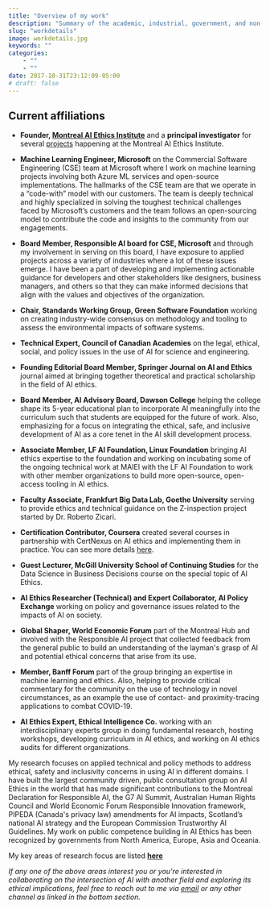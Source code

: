 ```yaml
---
title: "Overview of my work"
description: "Summary of the academic, industrial, government, and non-profit positions and impact statement of my work"
slug: "workdetails"
image: workdetails.jpg
keywords: ""
categories: 
    - ""
    - ""
date: 2017-10-31T23:12:09-05:00
# draft: false
---
```


## Current affiliations

* **Founder, [Montreal AI Ethics Institute](https://montrealethics.ai)** and a **principal investigator** for several [projects](https://montrealethics.ai/about/) happening at the Montreal AI Ethics Institute.

* **Machine Learning Engineer, Microsoft** on the Commercial Software Engineering (CSE) team at Microsoft where I work on machine learning projects involving both Azure ML services and open-source implementations. The hallmarks of the CSE team are that we operate in a “code-with” model with our customers. The team is deeply technical and highly specialized in solving the toughest technical challenges faced by Microsoft’s customers and the team follows an open-sourcing model to contribute the code and insights to the community from our engagements. 

* **Board Member, Responsible AI board for CSE, Microsoft** and through my involvement in serving on this board, I have exposure to applied projects across a variety of industries where a lot of these issues emerge. I have been a part of developing and implementing actionable guidance for developers and other stakeholders like designers, business managers, and others so that they can make informed decisions that align with the values and objectives of the organization.

* **Chair, Standards Working Group, Green Software Foundation** working on creating industry-wide consensus on methodology and tooling to assess the environmental impacts of software systems. 

* **Technical Expert, Council of Canadian Academies** on the legal, ethical, social, and policy issues in the use of AI for science and engineering.

* **Founding Editorial Board Member, Springer Journal on AI and Ethics** journal aimed at bringing together theoretical and practical scholarship in the field of AI ethics. 

* **Board Member, AI Advisory Board, Dawson College** helping the college shape its 5-year educational plan to incorporate AI meaningfully into the curriculum such that students are equipped for the future of work. Also, emphasizing for a focus on integrating the ethical, safe, and inclusive development of AI as a core tenet in the AI skill development process.

* **Associate Member, LF AI Foundation, Linux Foundation** bringing AI ethics expertise to the foundation and working on incubating some of the ongoing technical work at MAIEI with the LF AI Foundation to work with other member organizations to build more open-source, open-access tooling in AI ethics.

* **Faculty Associate, Frankfurt Big Data Lab, Goethe University** serving to provide ethics and technical guidance on the Z-inspection project started by Dr. Roberto Zicari.

* **Certification Contributor, Coursera** created several courses in partnership with CertNexus on AI ethics and implementing them in practice. You can see more details [here](https://www.coursera.org/instructor/~69850206).

* **Guest Lecturer, McGill University School of Continuing Studies** for the Data Science in Business Decisions course on the special topic of AI Ethics.

* **AI Ethics Researcher (Technical) and Expert Collaborator, AI Policy Exchange** working on policy and governance issues related to the impacts of AI on society.

* **Global Shaper, World Economic Forum** part of the Montreal Hub and involved with the Responsible AI project that collected feedback from the general public to build an understanding of the layman's grasp of AI and potential ethical concerns that arise from its use.

* **Member, Banff Forum** part of the group bringing an expertise in machine learning and ethics. Also, helping to provide critical commentary for the community on the use of technology in novel circumstances, as an example the use of contact- and proximity-tracing applications to combat COVID-19.

* **AI Ethics Expert, Ethical Intelligence Co.** working with an interdisciplinary experts group in doing fundamental research, hosting workshops, developing curriculum in AI ethics, and working on AI ethics audits for different organizations.
 

My research focuses on applied technical and policy methods to address ethical, safety and inclusivity concerns in using AI in different domains. I have built the largest community driven, public consultation group on AI Ethics in the world that has made significant contributions to the Montreal Declaration for Responsible AI, the G7 AI Summit, Australian Human Rights Council and World Economic Forum Responsible Innovation framework, PIPEDA (Canada's privacy law) amendments for AI impacts, Scotland’s national AI strategy and the European Commission Trustworthy AI Guidelines. My work on public competence building in AI Ethics has been recognized by governments from North America, Europe, Asia and Oceania. 

My key areas of research focus are listed **[here](https://atg-abhishek.github.io/about/currentwork/)**

*If any one of the above areas interest you or you're interested in collaborating on the intersection of AI with another field and exploring its ethical implications, feel free to reach out to me via [email](mailto:abhishek@montrealethics.ai) or any other channel as linked in the bottom section.*